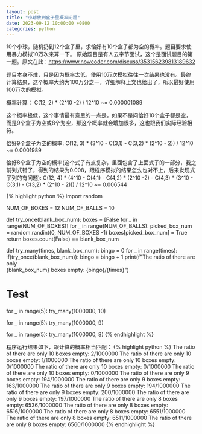 ```yaml
---
layout: post
title: "小球放到盒子里概率问题"
date: 2023-09-12 10:00:00 +0800
categories: python
--- 
```


10个小球，随机扔到12个盒子里，求恰好有10个盒子都为空的概率。题目要求使用暴力模拟10万次来算一下。
原始题目是有人去字节面试，这个是面试题目的第一题。原文在此：https://www.nowcoder.com/discuss/353156239813189632

题目本身不难，只是因为概率太低，使用10万次模拟往往一次结果也没有。最终计算结果，这个概率大约为100万分之一，详细解释上文也给出了，所以最好使用100万次的模拟。

概率计算： C(12, 2) * (2^10 -2) / 12^10 ~= 0.000001089

这个概率极低，这个事情最有意思的一点是，如果不是问恰好10个盒子都是空，而是9个盒子为空或8个为空，那这个概率就会增加很多，这也跟我们实际经验相符。

恰好9个盒子为空的概率: C(12, 3) * (3^10 - C(3,1) - C(3,2) * (2^10 - 2)) / 12^10 ~= 0.0001989

恰好8个盒子为空的概率(这个式子有点复杂，里面包含了上面式子的一部分，我之前列式错了，得到的结果为0.008，跟程序模拟的结果怎么也对不上，后来发现式子列的有问题): 
C(12, 4) * (4^10 - C(4,1) - C(4,2) * (2^10 -2) - C(4,3) * (3^10 - C(3,1) - C(3,2) * (2^10 - 2))) / 12^10 ~= 0.006544

{% highlight python %}
import random

NUM_OF_BOXES = 12
NUM_OF_BALLS = 10

def try_once(blank_box_num):
    boxes = [False for _ in range(NUM_OF_BOXES)] 
    for _ in range(NUM_OF_BALLS): 
        picked_box_num = random.randint(0, NUM_OF_BOXES -1) 
        boxes[picked_box_num] = True
    return boxes.count(False) == blank_box_num

def try_many(times, blank_box_num):
    bingo = 0
    for _ in range(times):
        if(try_once(blank_box_num)):
            bingo = bingo + 1
    print(f"The ratio of there are only \
        {blank_box_num} boxes empty: {bingo}/{times}")

# Test
for _ in range(5):
    try_many(1000000, 10)

for _ in range(5):
    try_many(1000000, 9)

for _ in range(5):
    try_many(1000000, 8)
{% endhighlight %}

程序运行结果如下，跟计算的概率相当匹配：
{% highlight python %}
The ratio of there are only 10 boxes empty: 2/1000000
The ratio of there are only 10 boxes empty: 1/1000000
The ratio of there are only 10 boxes empty: 0/1000000
The ratio of there are only 10 boxes empty: 0/1000000
The ratio of there are only 10 boxes empty: 0/1000000
The ratio of there are only 9 boxes empty: 194/1000000
The ratio of there are only 9 boxes empty: 163/1000000
The ratio of there are only 9 boxes empty: 194/1000000
The ratio of there are only 9 boxes empty: 200/1000000
The ratio of there are only 9 boxes empty: 197/1000000
The ratio of there are only 8 boxes empty: 6536/1000000
The ratio of there are only 8 boxes empty: 6516/1000000
The ratio of there are only 8 boxes empty: 6551/1000000
The ratio of there are only 8 boxes empty: 6511/1000000
The ratio of there are only 8 boxes empty: 6560/1000000
{% endhighlight %}